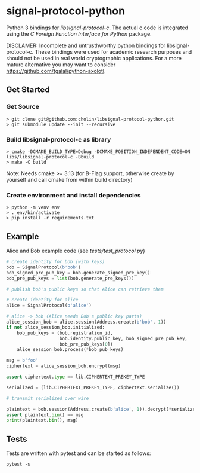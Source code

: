 signal-protocol-python
======================

Python 3 bindings for *libsignal-protocol-c*. The actual c code is integrated
using the *C Foreign Function Interface for Python* package.

DISCLAMER: Incomplete and untrusthworthy python bindings for
libsignal-protocol-c. These bindings were used for academic research purposes
and should not be used in real world cryptographic applications. For a more
mature alternative you may want to consider https://github.com/tgalal/python-axolotl.


Get Started
-----------

### Get Source
```
> git clone git@github.com:cholin/libsignal-protocol-python.git
> git submodule update --init --recursive
```

### Build libsignal-protocol-c as library
```
> cmake -DCMAKE_BUILD_TYPE=Debug -DCMAKE_POSITION_INDEPENDENT_CODE=ON libs/libsignal-protocol-c -Bbuild
> make -C build
```

Note: Needs cmake >= 3.13 (for B-Flag support, otherwise create by yourself and call cmake from within build directory)

### Create environment and install dependencies
```
> python -m venv env
> . env/bin/activate
> pip install -r requirements.txt
```

Example
-------

Alice and Bob example code (see *tests/test_protocol.py*)

```python
# create identity for bob (with keys)
bob = SignalProtocol(b'bob')
bob_signed_pre_pub_key = bob.generate_signed_pre_key()
bob_pre_pub_keys = list(bob.generate_pre_keys())

# publish bob's public keys so that Alice can retrieve them

# create identity for alice
alice = SignalProtocol(b'alice')

# alice -> bob (Alice needs Bob's public key parts)
alice_session_bob = alice.session(Address.create(b'bob', 1))
if not alice_session_bob.initialized:
    bob_pub_keys = (bob.registration_id,
                    bob.identity.public_key, bob_signed_pre_pub_key,
                    bob_pre_pub_keys[0])
    alice_session_bob.process(*bob_pub_keys)

msg = b'foo'
ciphertext = alice_session_bob.encrypt(msg)

assert ciphertext.type == lib.CIPHERTEXT_PREKEY_TYPE

serialized = (lib.CIPHERTEXT_PREKEY_TYPE, ciphertext.serialize())

# transmit serialized over wire

plaintext = bob.session(Address.create(b'alice', 1)).decrypt(*serialized)
assert plaintext.bin() == msg
print(plaintext.bin(), msg)
```

Tests
-----

Tests are written with pytest and can be started as follows:

```
pytest -s
```
